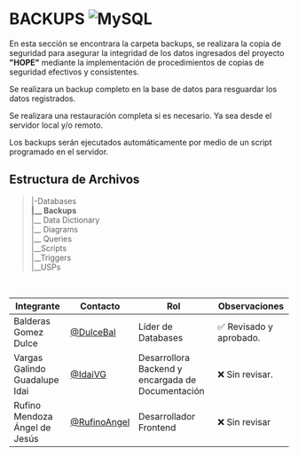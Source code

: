 # BACKUPS ![MySQL](https://img.shields.io/badge/MySQL-005C84?style=for-the-badge&logo=mysql&logoColor=white)

En esta sección se encontrara la carpeta backups, se realizara la copia de seguridad para asegurar la integridad de los datos  ingresados del proyecto **"HOPE"** mediante la implementación de procedimientos de copias de seguridad efectivos y consistentes.

Se realizara un backup completo en la base de datos para resguardar los datos registrados.

Se realizara una restauración completa si es necesario. Ya sea desde el servidor local y/o remoto.

Los backups serán ejecutados automáticamente por medio de un script programado en el servidor.

   ## Estructura de Archivos
   >|-Databases <br>
   >**|__ Backups**<br>
   >|__ Data Dictionary<br>
   >|__ Diagrams<br>
   >|__ Queries <br>
   >|__Scripts<br>
   >|__Triggers<br>
   >|__USPs<br>
   <br> 

   |Integrante|Contacto|Rol|Observaciones|
   |----------|--------|---|-------------|
   |Balderas Gomez Dulce|[@DulceBal](https://github.com/Josue-Martinez-Otero)|Líder de Databases|✅ Revisado y aprobado.|
   |Vargas Galindo Guadalupe Idai  |[@IdaiVG](https://github.com/IdaiVG)|Desarrollora Backend y encargada de Documentación|❌ Sin revisar.|
   |Rufino Mendoza Ángel de Jesús|[@RufinoAngel](https://github.com/RufinoAngel)|Desarrollador Frontend|❌ Sin revisar|
